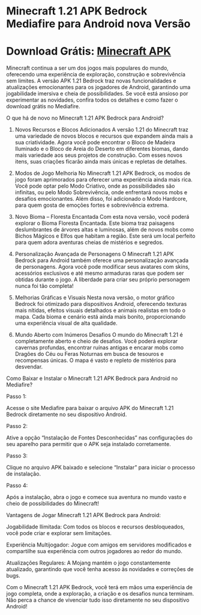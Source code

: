 # Minecraft 1.21 APK Bedrock Mediafire para Android nova Versão

# Download Grátis: [Minecraft APK](https://apksil.com/minecraft-apk/)

Minecraft continua a ser um dos jogos mais populares do mundo, oferecendo uma experiência de exploração, construção e sobrevivência sem limites. A versão APK 1.21 Bedrock traz novas funcionalidades e atualizações emocionantes para os jogadores de Android, garantindo uma jogabilidade imersiva e cheia de possibilidades. Se você está ansioso por experimentar as novidades, confira todos os detalhes e como fazer o download grátis no Mediafire.

O que há de novo no Minecraft 1.21 APK Bedrock para Android?

1. Novos Recursos e Blocos Adicionados
A versão 1.21 do Minecraft traz uma variedade de novos blocos e recursos que expandem ainda mais a sua criatividade. Agora você pode encontrar o Bloco de Madeira Iluminado e o Bloco de Areia do Deserto em diferentes biomas, dando mais variedade aos seus projetos de construção. Com esses novos itens, suas criações ficarão ainda mais únicas e repletas de detalhes.

2. Modos de Jogo Melhoria
No Minecraft 1.21 APK Bedrock, os modos de jogo foram aprimorados para oferecer uma experiência ainda mais rica. Você pode optar pelo Modo Criativo, onde as possibilidades são infinitas, ou pelo Modo Sobrevivência, onde enfrentará novos mobs e desafios emocionantes. Além disso, foi adicionado o Modo Hardcore, para quem gosta de emoções fortes e sobrevivência extrema.

3. Novo Bioma – Floresta Encantada
Com esta nova versão, você poderá explorar o Bioma Floresta Encantada. Este bioma traz paisagens deslumbrantes de árvores altas e luminosas, além de novos mobs como Bichos Mágicos e Elfos que habitam a região. Este será um local perfeito para quem adora aventuras cheias de mistérios e segredos.

4. Personalização Avançada de Personagens
O Minecraft 1.21 APK Bedrock para Android também oferece uma personalização avançada de personagens. Agora você pode modificar seus avatares com skins, acessórios exclusivos e até mesmo armaduras raras que podem ser obtidas durante o jogo. A liberdade para criar seu próprio personagem nunca foi tão completa!

5. Melhorias Gráficas e Visuais
Nesta nova versão, o motor gráfico Bedrock foi otimizado para dispositivos Android, oferecendo texturas mais nítidas, efeitos visuais detalhados e animais realistas em todo o mapa. Cada bioma e cenário está ainda mais bonito, proporcionando uma experiência visual de alta qualidade.

6. Mundo Aberto com Inúmeros Desafios
O mundo do Minecraft 1.21 é completamente aberto e cheio de desafios. Você poderá explorar cavernas profundas, encontrar ruínas antigas e encarar mobs como Dragões do Céu ou Feras Noturnas em busca de tesouros e recompensas únicas. O mapa é vasto e repleto de mistérios para desvendar.

Como Baixar e Instalar o Minecraft 1.21 APK Bedrock para Android no Mediafire?

Passo 1:

Acesse o site Mediafire para baixar o arquivo APK do Minecraft 1.21 Bedrock diretamente no seu dispositivo Android.

Passo 2:

Ative a opção “Instalação de Fontes Desconhecidas” nas configurações do seu aparelho para permitir que o APK seja instalado corretamente.

Passo 3:

Clique no arquivo APK baixado e selecione “Instalar” para iniciar o processo de instalação.

Passo 4:

Após a instalação, abra o jogo e comece sua aventura no mundo vasto e cheio de possibilidades do Minecraft!

Vantagens de Jogar Minecraft 1.21 APK Bedrock para Android:

Jogabilidade Ilimitada: Com todos os blocos e recursos desbloqueados, você pode criar e explorar sem limitações.

Experiência Multijogador: Jogue com amigos em servidores modificados e compartilhe sua experiência com outros jogadores ao redor do mundo.

Atualizações Regulares: A Mojang mantém o jogo constantemente atualizado, garantindo que você tenha acesso às novidades e correções de bugs.

Com o Minecraft 1.21 APK Bedrock, você terá em mãos uma experiência de jogo completa, onde a exploração, a criação e os desafios nunca terminam. Não perca a chance de vivenciar tudo isso diretamente no seu dispositivo Android!
